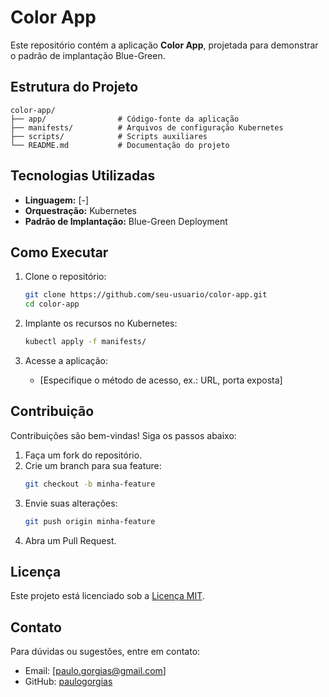 # Color App

Este repositório contém a aplicação **Color App**, projetada para demonstrar o padrão de implantação Blue-Green.

## Estrutura do Projeto

```
color-app/
├── app/                # Código-fonte da aplicação
├── manifests/          # Arquivos de configuração Kubernetes
├── scripts/            # Scripts auxiliares
└── README.md           # Documentação do projeto
```

## Tecnologias Utilizadas

- **Linguagem:** [-]
- **Orquestração:** Kubernetes
- **Padrão de Implantação:** Blue-Green Deployment

## Como Executar

1. Clone o repositório:
    ```bash
    git clone https://github.com/seu-usuario/color-app.git
    cd color-app
    ```

2. Implante os recursos no Kubernetes:
    ```bash
    kubectl apply -f manifests/
    ```

3. Acesse a aplicação:
    - [Especifique o método de acesso, ex.: URL, porta exposta]

## Contribuição

Contribuições são bem-vindas! Siga os passos abaixo:

1. Faça um fork do repositório.
2. Crie um branch para sua feature:
    ```bash
    git checkout -b minha-feature
    ```
3. Envie suas alterações:
    ```bash
    git push origin minha-feature
    ```
4. Abra um Pull Request.

## Licença

Este projeto está licenciado sob a [Licença MIT](LICENSE).

## Contato

Para dúvidas ou sugestões, entre em contato:
- Email: [paulo.gorgias@gmail.com]
- GitHub: [paulogorgias](https://github.com/paulogorgias)